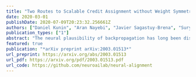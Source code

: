```yaml
---
title: "Two Routes to Scalable Credit Assignment without Weight Symmetry"
date: 2020-03-01
publishDate: 2020-07-09T20:23:32.256661Z
authors: ["Daniel Kunin", "Aran Nayebi", "Javier Sagastuy-Brena", "Surya Ganguli", "Jon Bloom", "Daniel LK Yamins"]
publication_types: ["1"]
abstract: "The neural plausibility of backpropagation has long been disputed, primarily for its use of non-local weight transport - the biologically dubious requirement that one neuron instantaneously measure the synaptic weights of another. Until recently, attempts to create local learning rules that avoid weight transport have typically failed in the large-scale learning scenarios where backpropagation shines, e.g. ImageNet categorization with deep convolutional networks. Here, we investigate a recently proposed local learning rule that yields competitive performance with backpropagation and find that it is highly sensitive to metaparameter choices, requiring laborious tuning that does not transfer across network architecture. Our analysis indicates the underlying mathematical reason for this instability, allowing us to identify a more robust local learning rule that better transfers without metaparameter tuning. Nonetheless, we find a performance and stability gap between this local rule and backpropagation that widens with increasing model depth. We then investigate several non-local learning rules that relax the need for instantaneous weight transport into a more biologically-plausible 'weight estimation' process, showing that these rules match state-of-the-art performance on deep networks and operate effectively in the presence of noisy updates. Taken together, our results suggest two routes towards the discovery of neural implementations for credit assignment without weight symmetry: further improvement of local rules so that they perform consistently across architectures and the identification of biological implementations for non-local learning mechanisms."
featured: true
publication: "*arXiv preprint arXiv:2003.01513*"
url_preprint: https://arxiv.org/abs/2003.01513
url_pdf: https://arxiv.org/pdf/2003.01513.pdf
url_code: https://github.com/neuroailab/neural-alignment
---
```


